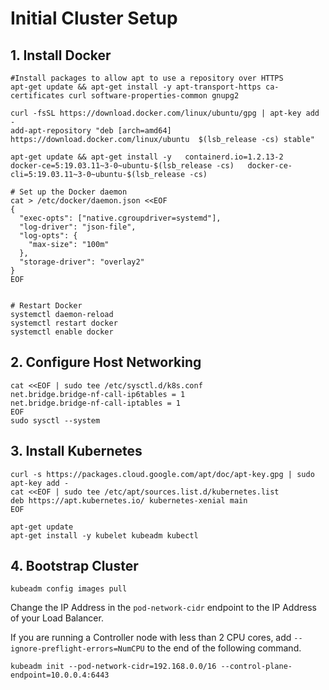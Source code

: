     
# Initial Cluster Setup

## 1. Install Docker

```
#Install packages to allow apt to use a repository over HTTPS
apt-get update && apt-get install -y apt-transport-https ca-certificates curl software-properties-common gnupg2

curl -fsSL https://download.docker.com/linux/ubuntu/gpg | apt-key add -
add-apt-repository "deb [arch=amd64] https://download.docker.com/linux/ubuntu  $(lsb_release -cs) stable"

apt-get update && apt-get install -y   containerd.io=1.2.13-2   docker-ce=5:19.03.11~3-0~ubuntu-$(lsb_release -cs)   docker-ce-cli=5:19.03.11~3-0~ubuntu-$(lsb_release -cs)

# Set up the Docker daemon
cat > /etc/docker/daemon.json <<EOF
{
  "exec-opts": ["native.cgroupdriver=systemd"],
  "log-driver": "json-file",
  "log-opts": {
    "max-size": "100m"
  },
  "storage-driver": "overlay2"
}
EOF


# Restart Docker
systemctl daemon-reload
systemctl restart docker
systemctl enable docker

```
## 2. Configure Host Networking
```
cat <<EOF | sudo tee /etc/sysctl.d/k8s.conf
net.bridge.bridge-nf-call-ip6tables = 1
net.bridge.bridge-nf-call-iptables = 1
EOF
sudo sysctl --system
```

## 3. Install Kubernetes
```
curl -s https://packages.cloud.google.com/apt/doc/apt-key.gpg | sudo apt-key add -
cat <<EOF | sudo tee /etc/apt/sources.list.d/kubernetes.list
deb https://apt.kubernetes.io/ kubernetes-xenial main
EOF

apt-get update
apt-get install -y kubelet kubeadm kubectl
```

## 4. Bootstrap Cluster

```
kubeadm config images pull
```

Change the IP Address in the `pod-network-cidr` endpoint to the IP Address of your Load Balancer. 

If you are running a Controller node with less than 2 CPU cores, add `--ignore-preflight-errors=NumCPU` to the end of the following command.

```
kubeadm init --pod-network-cidr=192.168.0.0/16 --control-plane-endpoint=10.0.0.4:6443
```